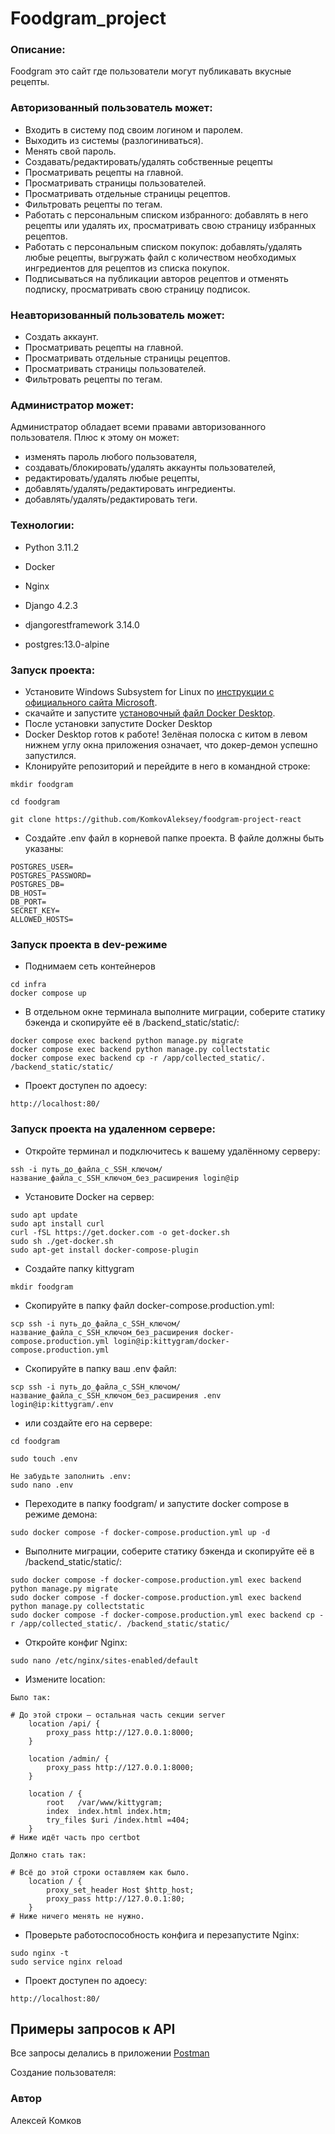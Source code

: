 # Foodgram_project 
### Описание:

Foodgram это сайт где пользователи могут публикавать вкусные рецепты.

### Авторизованный пользователь может:
   - Входить в систему под своим логином и паролем.
   - Выходить из системы (разлогиниваться).
   - Менять свой пароль.
   - Создавать/редактировать/удалять собственные рецепты
   - Просматривать рецепты на главной.
   - Просматривать страницы пользователей.
   - Просматривать отдельные страницы рецептов.
   - Фильтровать рецепты по тегам.
   - Работать с персональным списком избранного: добавлять в него рецепты или удалять их, просматривать свою страницу избранных рецептов.
   - Работать с персональным списком покупок: добавлять/удалять любые рецепты, выгружать файл с количеством необходимых ингредиентов для рецептов из списка покупок.
   - Подписываться на публикации авторов рецептов и отменять подписку, просматривать свою страницу подписок.
### Неавторизованный пользователь может:
   - Создать аккаунт.
   - Просматривать рецепты на главной.
   - Просматривать отдельные страницы рецептов.
   - Просматривать страницы пользователей.
   - Фильтровать рецепты по тегам.
### Администратор может:
Администратор обладает всеми правами авторизованного пользователя. 
Плюс к этому он может:

   - изменять пароль любого пользователя,
   - создавать/блокировать/удалять аккаунты пользователей,
   - редактировать/удалять любые рецепты,
   - добавлять/удалять/редактировать ингредиенты.
   - добавлять/удалять/редактировать теги.
### Технологии:

- Python 3.11.2
- Docker
- Nginx
- Django 4.2.3
- djangorestframework 3.14.0

- postgres:13.0-alpine


### Запуск проекта:

* Установите Windows Subsystem for Linux по [инструкции с официального сайта Microsoft](https://learn.microsoft.com/ru-ru/windows/wsl/install). 
* скачайте и запустите [установочный файл Docker Desktop](https://www.docker.com/products/docker-desktop/).
* После установки запустите Docker Desktop
* Docker Desktop готов к работе! Зелёная полоска с китом в левом нижнем углу окна приложения означает, что докер-демон успешно запустился.
* Клонируйте репозиторий и перейдите в него в командной строке:
```
mkdir foodgram
```
```
cd foodgram
```
```
git clone https://github.com/KomkovAleksey/foodgram-project-react
```
* Создайте .env файл в корневой папке проекта.
В файле должны быть указаны: 
```
POSTGRES_USER=
POSTGRES_PASSWORD=
POSTGRES_DB=
DB_HOST=
DB_PORT=
SECRET_KEY=
ALLOWED_HOSTS=
```
### Запуск проекта в dev-режиме
* Поднимаем сеть контейнеров
```
cd infra
docker compose up
```
* В отдельном окне терминала выполните миграции, соберите статику  бэкенда и скопируйте её в /backend_static/static/:
```
docker compose exec backend python manage.py migrate
docker compose exec backend python manage.py collectstatic
docker compose exec backend cp -r /app/collected_static/. /backend_static/static/
```
* Проект доступен по адоесу:
```
http://localhost:80/
```
### Запуск проекта на удаленном сервере:
* Откройте терминал и подключитесь к вашему  удалённому серверу:
```
ssh -i путь_до_файла_с_SSH_ключом/название_файла_с_SSH_ключом_без_расширения login@ip
```
* Установите Docker на сервер:
```
sudo apt update
sudo apt install curl
curl -fSL https://get.docker.com -o get-docker.sh
sudo sh ./get-docker.sh
sudo apt-get install docker-compose-plugin
```
* Создайте папку kittygram
```
mkdir foodgram
```
* Скопируйте в папку файл docker-compose.production.yml:
```
scp ssh -i путь_до_файла_с_SSH_ключом/название_файла_с_SSH_ключом_без_расширения docker-compose.production.yml login@ip:kittygram/docker-compose.production.yml
```
* Скопируйте в папку ваш .env файл:
```
scp ssh -i путь_до_файла_с_SSH_ключом/название_файла_с_SSH_ключом_без_расширения .env login@ip:kittygram/.env
```
* или создайте его на сервере:
```
cd foodgram

sudo touch .env
```
```
Не забудьте заполнить .env:
sudo nano .env
```
* Переходите в папку foodgram/ и запустите docker compose в режиме демона:
```
sudo docker compose -f docker-compose.production.yml up -d
```
* Выполните миграции, соберите статику  бэкенда и скопируйте её в /backend_static/static/:
```
sudo docker compose -f docker-compose.production.yml exec backend python manage.py migrate
sudo docker compose -f docker-compose.production.yml exec backend python manage.py collectstatic
sudo docker compose -f docker-compose.production.yml exec backend cp -r /app/collected_static/. /backend_static/static/
```
* Откройте конфиг Nginx:
```
sudo nano /etc/nginx/sites-enabled/default
```
* Измените location:
```
Было так:

# До этой строки — остальная часть секции server
    location /api/ {
        proxy_pass http://127.0.0.1:8000;
    }

    location /admin/ {
        proxy_pass http://127.0.0.1:8000;
    }

    location / {
        root   /var/www/kittygram;
        index  index.html index.htm;
        try_files $uri /index.html =404;
    }
# Ниже идёт часть про certbot 
```
```
Должно стать так:

# Всё до этой строки оставляем как было.
    location / {
        proxy_set_header Host $http_host;
        proxy_pass http://127.0.0.1:80;
    }
# Ниже ничего менять не нужно. 
```
* Проверьте работоспособность конфига и перезапустите Nginx:
```
sudo nginx -t 
sudo service nginx reload
```
* Проект доступен по адоесу:
```
http://localhost:80/
```
## Примеры запросов к API
Все запросы делались в приложении [Postman](https://www.postman.com/)

Создание пользователя:


### Автор
Алексей Комков
